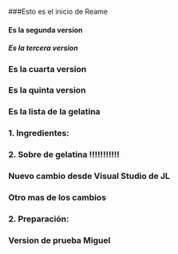﻿###Esto es el inicio de Reame
 #### Es la segunda version
 ##### Es la tercera version
 ### Es la cuarta version
 ### Es la quinta version
 ### Es la lista de la gelatina
 ### 1. Ingredientes:
 ### 2.  Sobre de gelatina  !!!!!!!!!!!
### Nuevo cambio desde Visual Studio de JL
### Otro mas de los cambios
### 2. Preparación:
### Version de prueba Miguel
